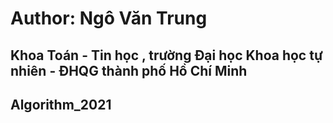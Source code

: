 # Author: Ngô Văn Trung 
## Khoa Toán - Tin học , trường Đại học Khoa học tự nhiên - ĐHQG thành phố Hồ Chí Minh
## Algorithm_2021
